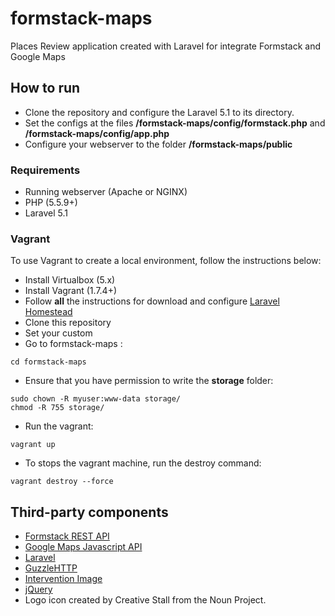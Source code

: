 # formstack-maps

Places Review application created with Laravel for integrate Formstack and Google Maps

## How to run

- Clone the repository and configure the Laravel 5.1 to its directory.
- Set the configs at the files **/formstack-maps/config/formstack.php** and **/formstack-maps/config/app.php**
- Configure your webserver to the folder **/formstack-maps/public**

### Requirements

- Running webserver (Apache or NGINX)
- PHP (5.5.9+)
- Laravel 5.1

### Vagrant

To use Vagrant to create a local environment, follow the instructions below:

- Install Virtualbox (5.x)
- Install Vagrant (1.7.4+)
- Follow **all** the instructions for download and configure [Laravel Homestead](http://laravel.com/docs/5.1/homestead)
- Clone this repository
- Set your custom 
- Go to formstack-maps :
```
cd formstack-maps
```
- Ensure that you have permission to write the **storage** folder:
```
sudo chown -R myuser:www-data storage/
chmod -R 755 storage/
```
- Run the vagrant:
```
vagrant up
```
- To stops the vagrant machine, run the destroy command:
```
vagrant destroy --force
```

## Third-party components

- [Formstack REST API](http://developers.formstack.com/)
- [Google Maps Javascript API](https://developers.google.com/maps/documentation/javascript/?hl=pt-BR)
- [Laravel](http://laravel.com/)
- [GuzzleHTTP](https://github.com/guzzle/guzzle)
- [Intervention Image](http://image.intervention.io/)
- [jQuery](http://jquery.com/)
- Logo icon created by Creative Stall from the Noun Project.
